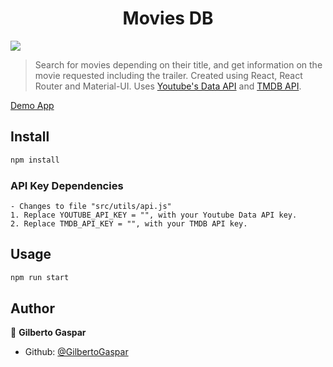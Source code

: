 <h1 align="center">Movies DB</h1>
<p>
  <img src="https://img.shields.io/badge/version-1.0-blue.svg?cacheSeconds=2592000" />
</p>

> Search for movies depending on their title, and get information on the movie requested including the trailer. Created using React, React Router and Material-UI. Uses [Youtube's Data API](https://developers.google.com/youtube/v3/) and [TMDB API](https://developers.themoviedb.org/3/getting-started/introduction).

[Demo App](https://gg-movie-db.netlify.com/)

## Install

```sh
npm install
```

### API Key Dependencies

```
- Changes to file "src/utils/api.js"
1. Replace YOUTUBE_API_KEY = "", with your Youtube Data API key.
2. Replace TMDB_API_KEY = "", with your TMDB API key.
```

## Usage

```sh
npm run start
```

## Author

👤 **Gilberto Gaspar**

- Github: [@GilbertoGaspar](https://github.com/GilbertoGaspar)
